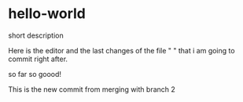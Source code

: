 hello-world
===========

short description


Here is the editor and the last changes of the file "  "  that i am going to commit right after.

so far so goood!

This is the new commit from merging with branch 2
